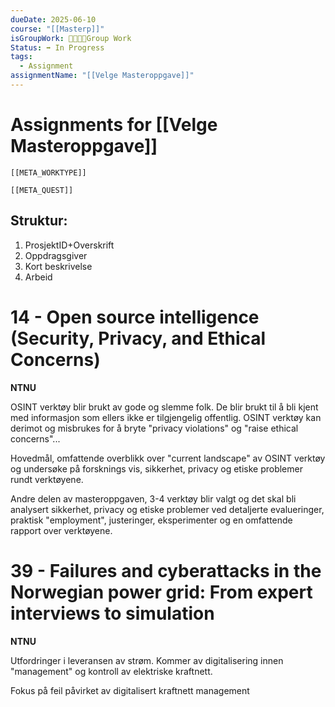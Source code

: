 ```yaml
---
dueDate: 2025-06-10
course: "[[Masterp]]"
isGroupWork: 👨‍👩‍👧‍👦Group Work
Status: ➡️ In Progress
tags:
  - Assignment
assignmentName: "[[Velge Masteroppgave]]"
---
```


# Assignments for [[Velge Masteroppgave]]
```meta-bind-embed
[[META_WORKTYPE]]
```
```meta-bind-embed
[[META_QUEST]]
```
## Struktur:
1. ProsjektID+Overskrift
2. Oppdragsgiver
3. Kort beskrivelse
4. Arbeid

# **14** - Open source intelligence (Security, Privacy, and Ethical Concerns)

**NTNU**

OSINT verktøy blir brukt av gode og slemme folk. De blir brukt til å bli kjent med informasjon som ellers ikke er tilgjengelig offentlig.
OSINT verktøy kan derimot og misbrukes for å bryte "privacy violations" og "raise ethical concerns"...

Hovedmål, omfattende overblikk over "current landscape" av OSINT verktøy og undersøke på forsknings vis, sikkerhet, privacy og etiske problemer rundt verktøyene.

Andre delen av masteroppgaven, 3-4 verktøy blir valgt og det skal bli analysert sikkerhet, privacy og etiske problemer ved detaljerte evalueringer, praktisk "employment", justeringer, eksperimenter og en omfattende rapport over verktøyene.

# **39** - Failures and cyberattacks in the Norwegian power grid: From expert interviews to simulation

**NTNU**

Utfordringer i leveransen av strøm. Kommer av digitalisering innen "management" og kontroll av elektriske kraftnett.

Fokus på feil påvirket av digitalisert kraftnett management 